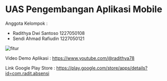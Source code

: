 # UAS Pengembangan Aplikasi Mobile

Anggota Kelompok :
- Radithya Dwi Santoso 1227050108 
- Sendi Ahmad Rafiudin 1227050121

![fitur](https://github.com/user-attachments/assets/f5f419f7-b425-4bcb-9d42-fc27ca5795cd)

Video Demo Aplikasi :
https://www.youtube.com/@radithya78

Link Google Play Store :
https://play.google.com/store/apps/details?id=com.radit.absensi
